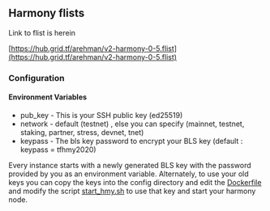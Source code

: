 ## Harmony flists

Link to flist is herein

[https://hub.grid.tf/arehman/v2-harmony-0-5.flist](https://hub.grid.tf/arehman/v2-harmony-0-5.flist)

### Configuration 

#### Environment Variables

* pub_key - This is your SSH public key (ed25519)
* network - default (testnet) , else you can specify (mainnet, testnet, staking, partner, stress, devnet, tnet)
* keypass - The bls key password to encrypt your BLS key (default : keypass = tfhmy2020)

Every instance starts with a newly generated BLS key with the password provided by you as an environment variable. Alternately, to use your old keys you can copy the keys into the config directory and edit the [Dockerfile](Dockerfile) and modify the script [start_hmy.sh](scripts/start_hmy.sh) to use that key and start your harmony node.



